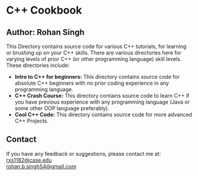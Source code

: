 # C++ Cookbook
## Author: Rohan Singh
This Directory contains source code for various C++ tutorials, for learning or brushing up on your C++ skills. There are various directories here for varying levels of prior C++ (or other programming language) skill levels.   
These directories include:  
  - **Intro to C++ for beginners:** This directory contains source code for absolute C++ beginners with no prior coding experience in any programming language.  
  - **C++ Crash Course:** This directory contains source code to learn C++ if you have previous experience with any programming language (Java or some other OOP language preferably).  
  - **Cool C++ Code:** This directory contains source code for more advanced C++ Projects.  

## Contact
If you have any feedback or suggestions, please contact me at:  
rxs1182@case.edu  
rohan.b.singh54@gmail.com  
